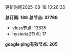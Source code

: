 更新时间2025-08-18 13:26:36

**总订阅: 188**
**总节点: 37768**
- vless节点: 13835
- hysteria2节点: 17

**google ping有效节点: 205**
